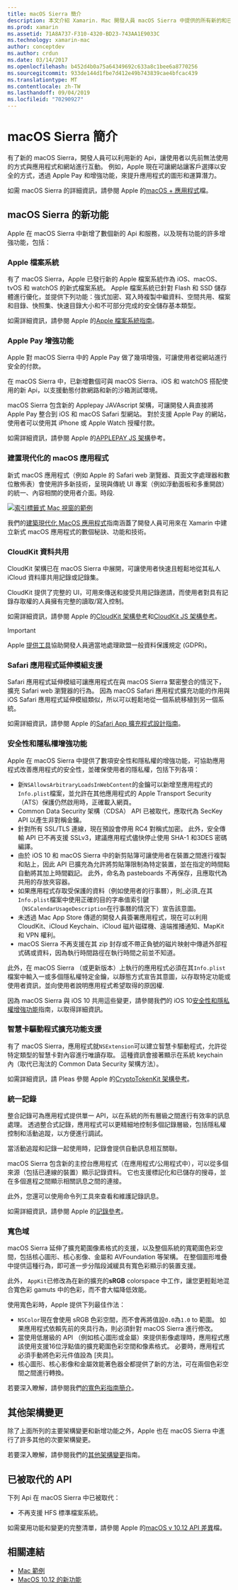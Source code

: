```yaml
---
title: macOS Sierra 簡介
description: 本文介紹 Xamarin. Mac 開發人員 macOS Sierra 中提供的所有新的和已修改的 Api 和功能。
ms.prod: xamarin
ms.assetid: 71A8A737-F310-4320-BD23-743AA1E9033C
ms.technology: xamarin-mac
author: conceptdev
ms.author: crdun
ms.date: 03/14/2017
ms.openlocfilehash: b452d4b0a75a64349692c633a8c1bee6a8770256
ms.sourcegitcommit: 933de144d1fbe7d412e49b743839cae4bfcac439
ms.translationtype: MT
ms.contentlocale: zh-TW
ms.lasthandoff: 09/04/2019
ms.locfileid: "70290927"
---
```

# <a name="introduction-to-macos-sierra"></a>macOS Sierra 簡介

有了新的 macOS Sierra，開發人員可以利用新的 Api，讓使用者以先前無法使用的方式與應用程式和網站進行互動。 例如，Apple 現在可讓網站讓客戶選擇以安全的方式，透過 Apple Pay 和增強功能，來提升應用程式的圖形和運算潛力。 

如需 macOS Sierra 的詳細資訊，請參閱 Apple 的[macOS + 應用程式](https://developer.apple.com/macos/)檔。

<a name="Whats-New-in-macOS-Sierra" />

## <a name="whats-new-in-macos-sierra"></a>macOS Sierra 的新功能

Apple 在 macOS Sierra 中新增了數個新的 Api 和服務，以及現有功能的許多增強功能，包括：

<a name="Apple-File-System" />

### <a name="apple-file-system"></a>Apple 檔案系統

有了 macOS Sierra，Apple 已發行新的 Apple 檔案系統作為 iOS、macOS、tvOS 和 watchOS 的新式檔案系統。 Apple 檔案系統已針對 Flash 和 SSD 儲存體進行優化，並提供下列功能：強式加密、寫入時複製中繼資料、空間共用、檔案和目錄、快照集、快速目錄大小和不可部分完成的安全儲存基本類型。

如需詳細資訊，請參閱 Apple 的[Apple 檔案系統指南](https://developer.apple.com/library/prerelease/content/documentation/FileManagement/Conceptual/APFS_Guide/Introduction/Introduction.html#//apple_ref/doc/uid/TP40016999)。

<a name="Apple-Pay-Enhancements" />

### <a name="apple-pay-enhancements"></a>Apple Pay 增強功能

Apple 對 macOS Sierra 中的 Apple Pay 做了幾項增強，可讓使用者從網站進行安全的付款。

在 macOS Sierra 中，已新增數個可與 macOS Sierra、iOS 和 watchOS 搭配使用的新 Api，以支援動態付款網路和新的沙箱測試環境。

macOS Sierra 包含新的 Applepay JAVAscript 架構，可讓開發人員直接將 Apple Pay 整合到 iOS 和 macOS Safari 型網站。 對於支援 Apple Pay 的網站，使用者可以使用其 iPhone 或 Apple Watch 授權付款。

如需詳細資訊，請參閱 Apple 的[APPLEPAY JS 架構](https://developer.apple.com/reference/applepayjs)參考。

<a name="Building-Modern-macOS-Apps" />

### <a name="building-modern-macos-apps"></a>建置現代化的 macOS 應用程式

新式 macOS 應用程式（例如 Apple 的 Safari web 瀏覽器、頁面文字處理器和數位散佈表）會使用許多新技術，呈現與傳統 UI 專案（例如浮動面板和多重開啟）的統一、內容相關的使用者介面。時段.

[![索引標籤式 Mac 視窗的範例](images/content08.png)](images/content08.png#lightbox)

我們的[建築現代化 MacOS 應用程式](~/mac/platform/introduction-to-macos-sierra/modern-cocoa-apps.md)指南涵蓋了開發人員可用來在 Xamarin 中建立新式 macOS 應用程式的數個秘訣、功能和技術。

<a name="CloudKit-Data-Sharing" />

### <a name="cloudkit-data-sharing"></a>CloudKit 資料共用

CloudKit 架構已在 macOS Sierra 中展開，可讓使用者快速且輕鬆地從其私人 iCloud 資料庫共用記錄或記錄集。

CloudKit 提供了完整的 UI，可用來傳送和接受共用記錄邀請，而使用者對具有記錄存取權的人員擁有完整的讀取/寫入控制。

如需詳細資訊，請參閱 Apple 的[CloudKit 架構參考](https://developer.apple.com/reference/clockkit)和[CloudKit JS 架構參考](https://developer.apple.com/reference/cloudkitjs)。

> [!IMPORTANT]
> Apple [提供工具](https://developer.apple.com/support/allowing-users-to-manage-data/)協助開發人員適當地處理歐盟一般資料保護規定 (GDPR)。

<a name="Safari-App-Extensions-Support" />

### <a name="safari-app-extensions-support"></a>Safari 應用程式延伸模組支援

Safari 應用程式延伸模組可讓應用程式在與 macOS Sierra 緊密整合的情況下，擴充 Safari web 瀏覽器的行為。 因為 macOS Safari 應用程式擴充功能的作用與 iOS Safari 應用程式延伸模組類似，所以可以輕鬆地從一個系統移植到另一個系統。

如需詳細資訊，請參閱 Apple 的[Safari App 擴充程式設計指南](https://developer.apple.com/library/prerelease/content/documentation/NetworkingInternetWeb/Conceptual/SafariAppExtension_PG/index.html#//apple_ref/doc/uid/TP40017319)。

<a name="Security-and-Privacy-Enhancements" />

### <a name="security-and-privacy-enhancements"></a>安全性和隱私權增強功能

Apple 在 macOS Sierra 中提供了數項安全性和隱私權的增強功能，可協助應用程式改善應用程式的安全性，並確保使用者的隱私權，包括下列各項：

- 新`NSAllowsArbitraryLoadsInWebContent`的金鑰可以新增至應用程式的`Info.plist`檔案，並允許在其他應用程式的 Apple Transport Security （ATS）保護仍然啟用時，正確載入網頁。
- Common Data Security 架構（CDSA） API 已被取代，應取代為 SecKey API 以產生非對稱金鑰。
- 針對所有 SSL/TLS 連線，現在預設會停用 RC4 對稱式加密。 此外，安全傳輸 API 已不再支援 SSLv3，建議應用程式儘快停止使用 SHA-1 和3DES 密碼編譯。
- 由於 iOS 10 和 macOS Sierra 中的新剪貼簿可讓使用者在裝置之間進行複製和貼上，因此 API 已擴充為允許將剪貼簿限制為特定裝置，並在指定的時間點自動將其加上時間戳記。 此外，命名為 pasteboards 不再保存，且應取代為共用的存放夾容器。
- 如果應用程式存取受保護的資料（例如使用者的行事曆），則_必須_在其`Info.plist`檔案中使用正確的目的字串值索引鍵（`NSCalendarUsageDescription`在行事曆的情況下）宣告該意圖。
- 未透過 Mac App Store 傳遞的開發人員簽署應用程式，現在可以利用 CloudKit、iCloud Keychain、iCloud 磁片磁碟機、遠端推播通知、MapKit 和 VPN 權利。
- macOS Sierra 不再支援在其 zip 封存或不帶正負號的磁片映射中傳遞外部程式碼或資料，因為執行時間路徑在執行時間之前並不知道。

此外，在 macOS Sierra （或更新版本）上執行的應用程式必須在其`Info.plist`檔案中輸入一或多個隱私權特定金鑰，以靜態方式宣告其意圖，以存取特定功能或使用者資訊，並向使用者說明應用程式希望取得的原因權.

因為 macOS Sierra 與 iOS 10 共用這些變更，請參閱我們的 iOS 10[安全性和隱私權增強功能](~/ios/app-fundamentals/security-privacy.md)指南，以取得詳細資訊。

<a name="Smart-Card-Driver-Extension-Support" />

### <a name="smart-card-driver-extension-support"></a>智慧卡驅動程式擴充功能支援

有了 macOS Sierra，應用程式就`NSExtension`可以建立智慧卡驅動程式，允許從特定類型的智慧卡對內容進行唯讀存取。 這種資訊會接著顯示在系統 keychain 內（取代已淘汰的 Common Data Security 架構方法）。

如需詳細資訊，請 Pleas 參閱 Apple 的[CryptoTokenKit 架構參考](https://developer.apple.com/reference/cryptotokenkit)。

<a name="Unified-Logging" />

### <a name="unified-logging"></a>統一記錄

整合記錄可為應用程式提供單一 API，以在系統的所有層級之間進行有效率的訊息處理。 透過整合式記錄，應用程式可以更精細地控制多個記錄層級，包括隱私權控制和活動追蹤，以方便進行調試。 

當活動追蹤和記錄一起使用時，記錄會提供自動訊息相互關聯。

macOS Sierra 包含新的主控台應用程式（在應用程式/公用程式中），可以從多個來源（包括已連線的裝置）顯示記錄資料。 它也支援標記化和已儲存的搜尋，並在多個進程之間顯示相關訊息之間的連接。

此外，您還可以使用命令列工具來查看和維護記錄訊息。

如需詳細資訊，請參閱 Apple 的[記錄參考](https://developer.apple.com/documentation/os/logging)。

<a name="Wide-Color" />

### <a name="wide-color"></a>寬色域

macOS Sierra 延伸了擴充範圍像素格式的支援，以及整個系統的寬範圍色彩空間，包括核心圖形、核心影像、金屬和 AVFoundation 等架構。 在整個圖形堆疊中提供這種行為，即可進一步分階段減緩具有寬色彩顯示的裝置支援。

此外， `AppKit`已修改為在新的擴充的**sRGB** colorspace 中工作，讓您更輕鬆地混合寬色彩 gamuts 中的色彩，而不會大幅降低效能。

使用寬色彩時，Apple 提供下列最佳作法：

- `NSColor`現在會使用 sRGB 色彩空間，而不會再將值設`0.0`為`1.0` to 範圍。 如果應用程式依賴先前的夾具行為，則必須針對 macOS Sierra 進行修改。
- 當使用低層級的 API （例如核心圖形或金屬）來提供影像處理時，應用程式應該使用支援16位浮點值的擴充範圍色彩空間和像素格式。 必要時，應用程式必須手動將色彩元件值設為 [夾具]。
- 核心圖形、核心影像和金屬效能著色器全都提供了新的方法，可在兩個色彩空間之間進行轉換。

若要深入瞭解，請參閱我們[的寬色彩指南簡介](~/ios/platform/wide-color.md)。

<a name="Additional-Framework-Changes" />

## <a name="additional-framework-changes"></a>其他架構變更

除了上面所列的主要架構變更和新增功能之外，Apple 也在 macOS Sierra 中進行了許多其他的次要架構變更。

若要深入瞭解，請參閱我們的[其他架構變更](~/mac/platform/introduction-to-macos-sierra/additional-framework-changes.md)指南。

<a name="Deprecated-APIs" />

## <a name="deprecated-apis"></a>已被取代的 API

下列 Api 在 macOS Sierra 中已被取代：

- 不再支援 HFS 標準檔案系統。

如需棄用功能和變更的完整清單，請參閱 Apple 的[macOS v 10.12 API 差異](https://developer.apple.com/library/archive/releasenotes/General/APIDiffsMacOS10_12/index.html)檔。

## <a name="related-links"></a>相關連結

- [Mac 範例](https://docs.microsoft.com/samples/browse/?products=xamarin&term=Xamarin.Mac)
- [MacOS 10.12 的新功能](https://developer.apple.com/library/prerelease/content/releasenotes/MacOSX/WhatsNewInOSX/Articles/OSXv10.html#//apple_ref/doc/uid/TP40017145-SW1)
